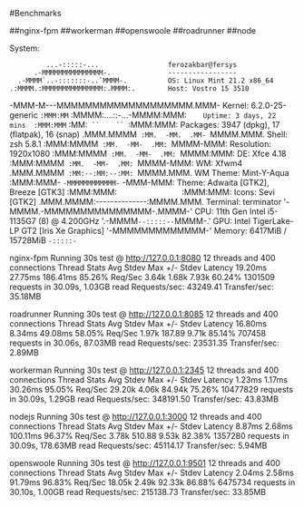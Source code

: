 #Benchmarks

##nginx-fpm
##workerman
##openswoole
##roadrunner
##node

System:

             ...-:::::-...                 ferozakbar@fersys 
          .-MMMMMMMMMMMMMMM-.              ----------------- 
      .-MMMM`..-:::::::-..`MMMM-.          OS: Linux Mint 21.2 x86_64 
    .:MMMM.:MMMMMMMMMMMMMMM:.MMMM:.        Host: Vostro 15 3510 
   -MMM-M---MMMMMMMMMMMMMMMMMMM.MMM-       Kernel: 6.2.0-25-generic 
 `:MMM:MM`  :MMMM:....::-...-MMMM:MMM:`    Uptime: 3 days, 22 mins 
 :MMM:MMM`  :MM:`  ``    ``  `:MMM:MMM:    Packages: 3947 (dpkg), 17 (flatpak), 16 (snap) 
.MMM.MMMM`  :MM.  -MM.  .MM-  `MMMM.MMM.   Shell: zsh 5.8.1 
:MMM:MMMM`  :MM.  -MM-  .MM:  `MMMM-MMM:   Resolution: 1920x1080 
:MMM:MMMM`  :MM.  -MM-  .MM:  `MMMM:MMM:   DE: Xfce 4.18 
:MMM:MMMM`  :MM.  -MM-  .MM:  `MMMM-MMM:   WM: Xfwm4 
.MMM.MMMM`  :MM:--:MM:--:MM:  `MMMM.MMM.   WM Theme: Mint-Y-Aqua 
 :MMM:MMM-  `-MMMMMMMMMMMM-`  -MMM-MMM:    Theme: Adwaita [GTK2], Breeze [GTK3] 
  :MMM:MMM:`                `:MMM:MMM:     Icons: Sevi [GTK2] 
   .MMM.MMMM:--------------:MMMM.MMM.      Terminal: terminator 
     '-MMMM.-MMMMMMMMMMMMMMM-.MMMM-'       CPU: 11th Gen Intel i5-1135G7 (8) @ 4.200GHz 
       '.-MMMM``--:::::--``MMMM-.'         GPU: Intel TigerLake-LP GT2 [Iris Xe Graphics] 
            '-MMMMMMMMMMMMM-'              Memory: 6417MiB / 15728MiB 
               ``-:::::-``
                                                                   
                                                                   



nginx-fpm
Running 30s test @ http://127.0.0.1:8080
  12 threads and 400 connections
  Thread Stats   Avg      Stdev     Max   +/- Stdev
    Latency    19.20ms   27.75ms 186.41ms   85.26%
    Req/Sec     3.64k     1.68k    7.93k    60.24%
  1301509 requests in 30.09s, 1.03GB read
Requests/sec:  43249.41
Transfer/sec:     35.18MB



roadrunner
Running 30s test @ http://127.0.0.1:8085
  12 threads and 400 connections
  Thread Stats   Avg      Stdev     Max   +/- Stdev
    Latency    16.80ms    8.34ms  49.08ms   58.05%
    Req/Sec     1.97k   187.89     9.71k    85.14%
  707458 requests in 30.06s, 87.03MB read
Requests/sec:  23531.35
Transfer/sec:      2.89MB



workerman
Running 30s test @ http://127.0.0.1:2345
  12 threads and 400 connections
  Thread Stats   Avg      Stdev     Max   +/- Stdev
    Latency     1.23ms    1.17ms  30.26ms   95.05%
    Req/Sec    29.20k     4.06k   84.94k    75.26%
  10477829 requests in 30.09s, 1.29GB read
Requests/sec: 348191.50
Transfer/sec:     43.83MB



nodejs
Running 30s test @ http://127.0.0.1:3000
  12 threads and 400 connections
  Thread Stats   Avg      Stdev     Max   +/- Stdev
    Latency     8.87ms    2.68ms 100.11ms   96.37%
    Req/Sec     3.78k   510.88     9.53k    82.38%
  1357280 requests in 30.09s, 178.63MB read
Requests/sec:  45114.17
Transfer/sec:      5.94MB


openswoole
Running 30s test @ http://127.0.0.1:9501
  12 threads and 400 connections
  Thread Stats   Avg      Stdev     Max   +/- Stdev
    Latency     2.04ms    2.58ms  91.79ms   96.83%
    Req/Sec    18.05k     2.49k   92.33k    86.88%
  6475734 requests in 30.10s, 1.00GB read
Requests/sec: 215138.73
Transfer/sec:     33.85MB
